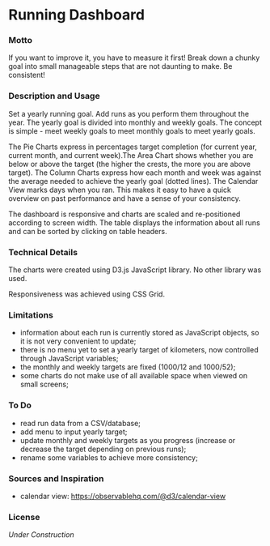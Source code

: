 # Running Dashboard

### Motto
If you want to improve it, you have to measure it first!
Break down a chunky goal into small manageable steps that are not daunting to make. Be consistent!

### Description and Usage
Set a yearly running goal. Add runs as you perform them throughout the year. The yearly goal is divided into monthly and weekly goals. The concept is simple - meet weekly goals to meet monthly goals to meet yearly goals.

The Pie Charts express in percentages target completion (for current year, current month, and current week).The Area Chart shows whether you are below or above the target (the higher the crests, the more you are above target). The Column Charts express how each month and week was against the average needed to achieve the yearly goal (dotted lines). The Calendar View marks days when you ran. This makes it easy to have a quick overview on past performance and have a sense of your consistency.

The dashboard is responsive and charts are scaled and re-positioned according to screen width. The table displays the information about all runs and can be sorted by clicking on table headers.

### Technical Details
The charts were created using D3.js JavaScript library. No other library was used.

Responsiveness was achieved using CSS Grid.

### Limitations
+ information about each run is currently stored as JavaScript objects, so it is not very convenient to update;
+ there is no menu yet to set a yearly target of kilometers, now controlled through JavaScript variables;
+ the monthly and weekly targets are fixed (1000/12 and 1000/52);
+ some charts do not make use of all available space when viewed on small screens;

### To Do
+ read run data from a CSV/database;
+ add menu to input yearly target;
+ update monthly and weekly targets as you progress (increase or decrease the target depending on previous runs);
+ rename some variables to achieve more consistency;

### Sources and Inspiration
+ calendar view: https://observablehq.com/@d3/calendar-view

### License
_Under Construction_
